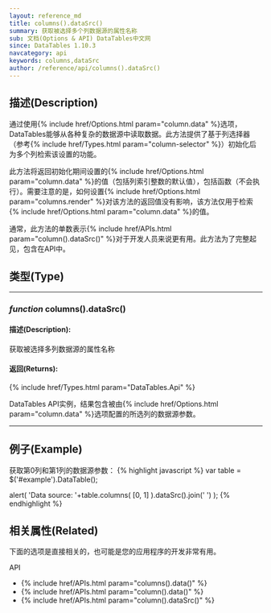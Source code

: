 ```yaml
---
layout: reference_md
title: columns().dataSrc()
summary: 获取被选择多个列数据源的属性名称
sub: 文档(Options & API) DataTables中文网
since: DataTables 1.10.3
navcategory: api
keywords: columns,dataSrc
author: /reference/api/columns().dataSrc()
---
```


## 描述(Description)
通过使用{% include href/Options.html param="column.data" %}选项，DataTables能够从各种复杂的数据源中读取数据。此方法提供了基于列选择器（参考{% include href/Types.html param="column-selector" %}）初始化后为多个列检索该设置的功能。

此方法将返回初始化期间设置的{% include href/Options.html param="column.data" %}的值（包括列索引整数的默认值），包括函数（不会执行）。需要注意的是，如何设置{% include href/Options.html param="columns.render" %}对该方法的返回值没有影响，该方法仅用于检索{% include href/Options.html param="column.data" %}的值。

通常，此方法的单数表示{% include href/APIs.html param="column().dataSrc()" %}对于开发人员来说更有用。此方法为了完整起见，包含在API中。



## 类型(Type)

---
### _function_ **columns().dataSrc()**   

#### 描述(Description):
获取被选择多列数据源的属性名称

#### 返回(Returns):
{% include href/Types.html param="DataTables.Api" %}

DataTables API实例，结果包含被由{% include href/Options.html param="column.data" %}选项配置的所选列的数据源参数。

--- 
    
## 例子(Example)

获取第0列和第1列的数据源参数：
{% highlight javascript %}
var table = $('#example').DataTable();
 
alert( 'Data source: '+table.columns( [0, 1] ).dataSrc().join(' ') );
{% endhighlight %}



## 相关属性(Related)
下面的选项是直接相关的，也可能是您的应用程序的开发非常有用。

API

- {% include href/APIs.html param="columns().data()" %}
- {% include href/APIs.html param="column().data()" %}
- {% include href/APIs.html param="column().dataSrc()" %}
